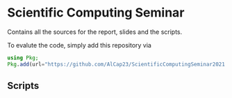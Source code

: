 # Scientific Computing Seminar

Contains all the sources for the report, slides and the scripts.

To evalute the code, simply add this repository via

```Julia
using Pkg;
Pkg.add(url="https://github.com/AlCap23/ScientificComputingSeminar2021.git")
```


## Scripts

